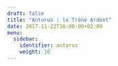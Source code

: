 ```yaml
---
draft: false
title: "Antorus : le Trône Ardent"
date: 2017-11-22T16:00:00+02:00
menu:
  sidebar:
    identifier: antorus
    weight: 10
---
```

